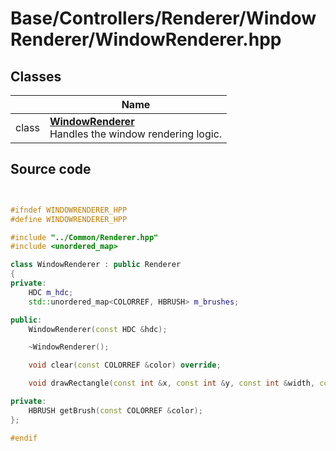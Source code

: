 # Base/Controllers/Renderer/WindowRenderer/WindowRenderer.hpp



## Classes

|                | Name           |
| -------------- | -------------- |
| class | **[WindowRenderer](Classes/class_window_renderer.md)** <br>Handles the window rendering logic.  |




## Source code

```cpp


#ifndef WINDOWRENDERER_HPP
#define WINDOWRENDERER_HPP

#include "../Common/Renderer.hpp"
#include <unordered_map>

class WindowRenderer : public Renderer
{
private:
    HDC m_hdc;                                      
    std::unordered_map<COLORREF, HBRUSH> m_brushes; 

public:
    WindowRenderer(const HDC &hdc);

    ~WindowRenderer();

    void clear(const COLORREF &color) override;

    void drawRectangle(const int &x, const int &y, const int &width, const int &height, const COLORREF &color) override;

private:
    HBRUSH getBrush(const COLORREF &color);
};

#endif
```
